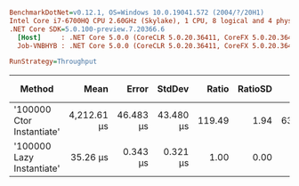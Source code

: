 ``` ini

BenchmarkDotNet=v0.12.1, OS=Windows 10.0.19041.572 (2004/?/20H1)
Intel Core i7-6700HQ CPU 2.60GHz (Skylake), 1 CPU, 8 logical and 4 physical cores
.NET Core SDK=5.0.100-preview.7.20366.6
  [Host]     : .NET Core 5.0.0 (CoreCLR 5.0.20.36411, CoreFX 5.0.20.36411), X64 RyuJIT
  Job-VNBHYB : .NET Core 5.0.0 (CoreCLR 5.0.20.36411, CoreFX 5.0.20.36411), X64 RyuJIT

RunStrategy=Throughput  

```
|                    Method |        Mean |     Error |    StdDev |  Ratio | RatioSD |     Gen 0 | Gen 1 | Gen 2 |  Allocated |
|-------------------------- |------------:|----------:|----------:|-------:|--------:|----------:|------:|------:|-----------:|
| &#39;100000 Ctor Instantiate&#39; | 4,212.61 μs | 46.483 μs | 43.480 μs | 119.49 |    1.94 | 6375.0000 |     - |     - | 20000000 B |
| &#39;100000 Lazy Instantiate&#39; |    35.26 μs |  0.343 μs |  0.321 μs |   1.00 |    0.00 |         - |     - |     - |          - |
